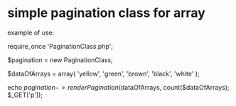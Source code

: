 # simple pagination class for array

example of use:

require_once 'PaginationClass.php';

$pagination = new PaginationClass;

$dataOfArrays = array(
	'yellow', 'green', 'brown', 'black', 'white'
);

echo $pagination->renderPagination($dataOfArrays, count($dataOfArrays); $_GET['p']);